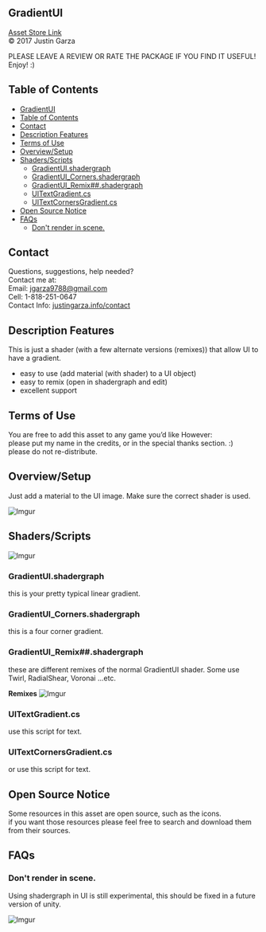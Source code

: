 GradientUI
-------------------------------------
[Asset Store Link](http://u3d.as/1FfA)  
© 2017 Justin Garza

PLEASE LEAVE A REVIEW OR RATE THE PACKAGE IF YOU FIND IT USEFUL!
Enjoy! :)

## Table of Contents


<!--TOC-->
- [GradientUI](#gradientui)
- [Table of Contents](#table-of-contents)
- [Contact](#contact)
- [Description Features](#description-features)
- [Terms of Use](#terms-of-use)
- [Overview/Setup](#overviewsetup)
- [Shaders/Scripts](#shadersscripts)
    - [GradientUI.shadergraph](#gradientuishadergraph)
    - [GradientUI_Corners.shadergraph](#gradientuicornersshadergraph)
    - [GradientUI_Remix##.shadergraph](#gradientuiremixshadergraph)
    - [UITextGradient.cs](#uitextgradientcs)
    - [UITextCornersGradient.cs](#uitextcornersgradientcs)
- [Open Source Notice](#open-source-notice)
- [FAQs](#faqs)
    - [Don't render in scene.](#dont-render-in-scene)

<!--TOC-->

## Contact  

Questions, suggestions, help needed?  
Contact me at:  
Email: jgarza9788@gmail.com  
Cell: 1-818-251-0647  
Contact Info: [justingarza.info/contact](http://justingarza.info/contact/)

## Description Features

This is just a shader (with a few alternate versions (remixes)) that allow UI to have a gradient.

* easy to use (add material (with shader) to a UI object)
* easy to remix (open in shadergraph and edit)
* excellent support


## Terms of Use

You are free to add this asset to any game you’d like
However:  
please put my name in the credits, or in the special thanks section. :)  
please do not re-distribute.  

## Overview/Setup 

Just add a material to the UI image.
Make sure the correct shader is used.

![Imgur](https://i.imgur.com/JoyNATP.png)

## Shaders/Scripts 

![Imgur](https://i.imgur.com/laSlBzK.png)

### GradientUI.shadergraph
this is your pretty typical linear gradient.

### GradientUI_Corners.shadergraph
this is a four corner gradient.

### GradientUI_Remix##.shadergraph
these are different remixes of the normal GradientUI shader.
Some use Twirl, RadialShear, Voronai ...etc.

**Remixes**
![Imgur](https://i.imgur.com/h74HsPI.png)

### UITextGradient.cs
use this script for text.

### UITextCornersGradient.cs
or use this script for text.

## Open Source Notice
Some resources in this asset are open source, such as the icons.  
if you want those resources please feel free to search and download them from their sources.

## FAQs 

### Don't render in scene.
Using shadergraph in UI is still experimental, this should be fixed in a future version of unity.

![Imgur](https://i.imgur.com/CBOKBcV.png)

